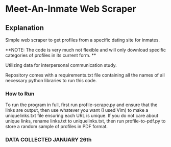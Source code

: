 # Meet-An-Inmate Web Scraper

## Explanation
Simple web scraper to get profiles from a specific dating site for inmates.

**NOTE: The code is very much not flexible and will only download specific categories of profiles in its current form. **

Utilizing data for interpersonal communication study.

Repository comes with a requirements.txt file containing all the names of all necessary python libraries to run this code.

### How to Run

To run the program in full, first run profile-scrape.py and ensure that the links are output, then use whatever you want (I used Vim) to make a uniquelinks.txt file ensuring each URL is unique. If you do not care about unique links, rename links.txt to uniquelinks.txt, then run profile-to-pdf.py to store a random sample of profiles in PDF format.

### DATA COLLECTED JANUARY 26th
